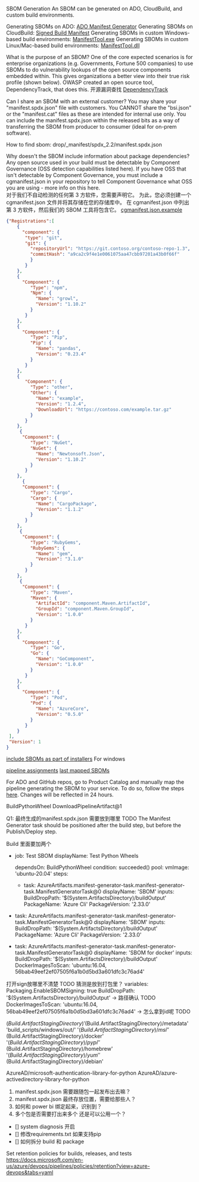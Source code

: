 SBOM Generation
An SBOM can be generated on ADO, CloudBuild, and custom build environments.

Generating SBOMs on ADO: [ADO Manifest Generator](https://eng.ms/docs/cloud-ai-platform/devdiv/one-engineering-system-1es/1es-docs/secure-supply-chain/ado-sbom-generator)
Generating SBOMs on CloudBuild: [Signed Build Manifest](https://eng.ms/docs/cloud-ai-platform/devdiv/one-engineering-system-1es/1es-build/cloudbuild/security/cloudbuild-sbom-generator)
Generating SBOMs in custom Windows-based build environments: [ManifestTool.exe](https://eng.ms/docs/cloud-ai-platform/devdiv/one-engineering-system-1es/1es-docs/secure-supply-chain/custom-sbom-generation-workflows)
Generating SBOMs in custom Linux/Mac-based build environments: [ManifestTool.dll](https://eng.ms/docs/cloud-ai-platform/devdiv/one-engineering-system-1es/1es-docs/secure-supply-chain/custom-sbom-generation-workflows)

What is the purpose of an SBOM?
One of the core expected scenarios is for enterprise organizations (e.g. Governments, Fortune 500 companies) to use SBOMs to do vulnerability lookups of the open source components embedded within. This gives organizations a better view into their true risk profile (shown below). OWASP created an open source tool, DependencyTrack, that does this.
开源漏洞查找 [DependencyTrack](https://dependencytrack.org/)

Can I share an SBOM with an external customer?
You may share your "manifest.spdx.json" file with customers. 
You CANNOT share the "bsi.json" or the "manifest.cat" files as these are intended for internal use only. 
You can include the manifest.spdx.json within the released bits as a way of transferring the SBOM from producer to consumer (ideal for on-prem software).

How to find sbom:
drop/_manifest/spdx_2.2/manifest.spdx.json

Why doesn't the SBOM include information about package dependencies?
Any open source used in your build must be detectable by Component Governance (OSS detection capabilities listed here). If you have OSS that isn't detectable by Component Governance, you must include a cgmanifest.json in your repository to tell Component Governance what OSS you are using - more info on this here.  
对于我们不自动检测的任何第 3 方软件，您需要声明它。 
为此，您必须创建一个 cgmanifest.json 文件并将其存储在您的存储库中。 
在 cgmanifest.json 中列出第 3 方软件，然后我们的 SBOM 工具将包含它。
[cgmanifest.json.example](https://dev.azure.com/mseng/AzureDevOps/_git/Governance.Specs?path=%2Fcgmanifest.json&_a=contents&version=GBmaster)  
```json
{"Registrations":[ 
    {
      "component": { 
       "type": "git", 
       "git": { 
         "repositoryUrl": "https://git.contoso.org/contoso-repo-1.3", 
         "commitHash": "a9ca2c9f4e1e0061075aa47cbb97201a43b0f66f" 
         }
       }
    },
    {
      "Component": {
         "Type": "npm",
         "Npm": {
           "Name": "growl",
           "Version": "1.10.2"
         }
       }
    },
    {
      "Component": {
         "Type": "Pip",
         "Pip": {
           "Name": "pandas",
           "Version": "0.23.4"
         }
       }
    },
    {
       "Component": {
         "Type": "other",
         "Other": {
           "Name": "example",
           "Version": "1.2.4",
           "DownloadUrl": "https://contoso.com/example.tar.gz"
         }
       }
    },
     {
      "Component": {
         "Type": "NuGet",
         "NuGet": {
           "Name": "Newtonsoft.Json",
           "Version": "1.10.2"
         }
       }
    },
      {
      "Component": {
         "Type": "Cargo",
         "Cargo": {
           "Name": "CargoPackage",
           "Version": "1.1.2"
         }
       }
    },
     {
      "Component": {
         "Type": "RubyGems",
         "RubyGems": {
           "Name": "gem",
           "Version": "3.1.0"
         }
       }
    },
     {
      "Component": {
         "Type": "Maven",
         "Maven": {
           "ArtifactId": "component.Maven.ArtifactId",
           "GroupId": "component.Maven.GroupId",
           "Version": "1.0.0"
         }
       }
    },
    {
      "Component": {
         "Type": "Go",
         "Go": {
           "Name": "GoComponent",
           "Version": "1.0.0"
         }
       }
    },
    {
      "Component": {
         "Type": "Pod",
         "Pod": {
           "Name": "AzureCore",
           "Version": "0.5.0"
         }
       }
    }
 ],
 "Version": 1
}
```

[include SBOMs as part of installers](https://microsoft.sharepoint.com/:w:/t/1ES2/EWbw3UkW7nhMpypzZe_kzPAB7IraUUkwhTnG9eyCLwm9ng?e=XMNC2i)
For windows

[pipeline assignments](https://msit.powerbi.com/groups/me/apps/f12906b3-7c40-4182-93ea-5e8bf157e544/reports/5ed32b93-08a8-4810-9904-a10d0e6e737d/ReportSection313b1107c0c30a37ca29?ctid=72f988bf-86f1-41af-91ab-2d7cd011db47&language=en-US)
[last mapped SBOMs](https://msit.powerbi.com/groups/me/apps/f12906b3-7c40-4182-93ea-5e8bf157e544/reports/5ed32b93-08a8-4810-9904-a10d0e6e737d/ReportSectiona4ffc51b61ad23911a78?ctid=72f988bf-86f1-41af-91ab-2d7cd011db47&language=en-US)

For ADO and GitHub repos, go to Product Catalog and manually map the pipeline generating the SBOM to your service. To do so, follow the steps [here](https://eng.ms/docs/cloud-ai-platform/devdiv/one-engineering-system-1es/1es-docs/product-catalog/how-to/assign-classify-engineering-artifacts#build-pipelines). Changes will be reflected in 24 hours.

BuildPythonWheel
DownloadPipelineArtifact@1
 
Q1:
最终生成的manifest.spdx.json 需要放到哪里 TODO
The Manifest Generator task should be positioned after the build step, but before the Publish/Deploy step.


Build 里面要加两个

- job: Test SBOM
  displayName: Test Python Wheels

  dependsOn: BuildPythonWheel
  condition: succeeded()
  pool:
    vmImage: 'ubuntu-20.04'
  steps:
  - task: AzureArtifacts.manifest-generator-task.manifest-generator-task.ManifestGeneratorTask@0
    displayName: 'SBOM'
    inputs:
      BuildDropPath: '$(System.ArtifactsDirectory)/buildOutput'
      PackageName: 'Azure Cli'
      PackageVersion: '2.33.0'

- task: AzureArtifacts.manifest-generator-task.manifest-generator-task.ManifestGeneratorTask@0
  displayName: 'SBOM'
  inputs:
    BuildDropPath: '$(System.ArtifactsDirectory)/buildOutput'
    PackageName: 'Azure Cli'
    PackageVersion: '2.33.0'

- task: AzureArtifacts.manifest-generator-task.manifest-generator-task.ManifestGeneratorTask@0
  displayName: 'SBOM for docker'
  inputs:
    BuildDropPath: '$(System.ArtifactsDirectory)/buildOutput'
    DockerImagesToScan: 'ubuntu:16.04, 56bab49eef2ef07505f6a1b0d5bd3a601dfc3c76ad4'

打开sign放哪里不清楚 TODO 猜测是放到打包里？
variables:
  Packaging.EnableSBOMSigning: true
BuildDropPath: '$(System.ArtifactsDirectory)/buildOutput' -> 路径确认 TODO
DockerImagesToScan: 'ubuntu:16.04, 56bab49eef2ef07505f6a1b0d5bd3a601dfc3c76ad4' -> 怎么拿到id呢 TODO


$(Build.ArtifactStagingDirectory)
'$(Build.ArtifactStagingDirectory)/metadata'
'build_scripts/windows/out/'
'$(Build.ArtifactStagingDirectory)/msi'
'$(Build.ArtifactStagingDirectory)/docker'
'$(Build.ArtifactStagingDirectory)/pypi'
'$(Build.ArtifactStagingDirectory)/homebrew'
'$(Build.ArtifactStagingDirectory)/yum'
'$(Build.ArtifactStagingDirectory)/debian'

AzureAD/microsoft-authentication-library-for-python
AzureAD/azure-activedirectory-library-for-python

1. manifest.spdx.json 需要跟随包一起发布出去嘛？
2. manifest.spdx.json 最终存放位置，需要给那些人？
3. 如何和 power bi 绑定起来，识别到？
4. 多个包是否需要打出来多个 还是可以公用一个？

- [] system diagnosis 开启
- [] 修改requirements.txt 如果支持pip
- [] 如何拆分 build 和 package

Set retention policies for builds, releases, and tests
https://docs.microsoft.com/en-us/azure/devops/pipelines/policies/retention?view=azure-devops&tabs=yaml